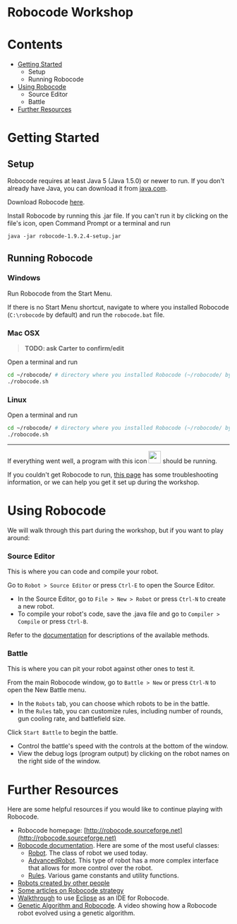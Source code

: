# Robocode Workshop

# Contents
- [Getting Started](#getting-started)
  - Setup
  - Running Robocode
- [Using Robocode](#using-robocode)
  - Source Editor
  - Battle
- [Further Resources](#further-resources)


# Getting Started

## Setup

Robocode requires at least Java 5 (Java 1.5.0) or newer to run. If you don't already have Java, you can download it from [java.com](http://java.com).

Download Robocode [here](http://sourceforge.net/projects/robocode).

Install Robocode by running this .jar file. If you can't run it by clicking on the file's icon, open Command Prompt or a terminal and run
```
java -jar robocode-1.9.2.4-setup.jar
```

## Running Robocode

### Windows

Run Robocode from the Start Menu. 

If there is no Start Menu shortcut, navigate to where you installed Robocode (`C:\robocode` by default) and run the `robocode.bat` file.

### Mac OSX

> **TODO: ask Carter to confirm/edit**

Open a terminal and run
```bash
cd ~/robocode/ # directory where you installed Robocode (~/robocode/ by default)
./robocode.sh
```

### Linux

Open a terminal and run
```bash
cd ~/robocode/ # directory where you installed Robocode (~/robocode/ by default)
./robocode.sh
```

---

If everything went well, a program with this icon <img src="robocode.ico" width="28"> should be running.

If you couldn't get Robocode to run, [this page](http://robowiki.net/wiki/Robocode/System_Requirements#Installation_and_configuration) has some troubleshooting information, or we can help you get it set up during the workshop.

# Using Robocode

We will walk through this part during the workshop, but if you want to play around:

### Source Editor

This is where you can code and compile your robot.

Go to `Robot > Source Editor` or press `Ctrl-E` to open the Source Editor.

- In the Source Editor, go to `File > New > Robot` or press `Ctrl-N` to create a new robot.
- To compile your robot's code, save the .java file and go to `Compiler > Compile` or press `Ctrl-B`.

Refer to the [documentation](http://robocode.sourceforge.net/docs/robocode/robocode/Robot.html) for descriptions of the available methods.

### Battle

This is where you can pit your robot against other ones to test it.

From the main Robocode window, go to `Battle > New` or press `Ctrl-N` to open the New Battle menu.

- In the `Robots` tab, you can choose which robots to be in the battle.
- In the `Rules` tab, you can customize rules, including number of rounds, gun cooling rate, and battlefield size.

Click `Start Battle` to begin the battle.

- Control the battle's speed with the controls at the bottom of the window.
- View the debug logs (program output) by clicking on the robot names on the right side of the window.

# Further Resources

Here are some helpful resources if you would like to continue playing with Robocode.

- Robocode homepage: [http://robocode.sourceforge.net](http://robocode.sourceforge.net)
- [Robocode documentation](http://robocode.sourceforge.net/docs/robocode). Here are some of the most useful classes:
  - [Robot](http://robocode.sourceforge.net/docs/robocode/robocode/Robot.html). The class of robot we used today.
  - [AdvancedRobot](http://robocode.sourceforge.net/docs/robocode/robocode/AdvancedRobot.html). This type of robot has a more complex interface that allows for more control over the robot.
  - [Rules](http://robocode.sourceforge.net/docs/robocode/robocode/Rules.html). Various game constants and utility functions.
- [Robots created by other people](http://robowiki.net/wiki/RoboRumble/Participants)
- [Some articles on Robocode strategy](http://www.ibm.com/developerworks/java/library/?contentarea_by=Java+technology&search_by=robocode)
- [Walkthrough](http://robowiki.net/wiki/Robocode/Eclipse) to use [Eclipse](http://www.eclipse.org) as an IDE for Robocode.
- [Genetic Algorithm and Robocode](https://www.youtube.com/watch?v=Hp6bhARBGc4). A video showing how a Robocode robot evolved using a genetic algorithm.

